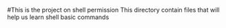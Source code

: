 #This is the project on shell permission
This directory contain files that will help us learn shell basic commands
